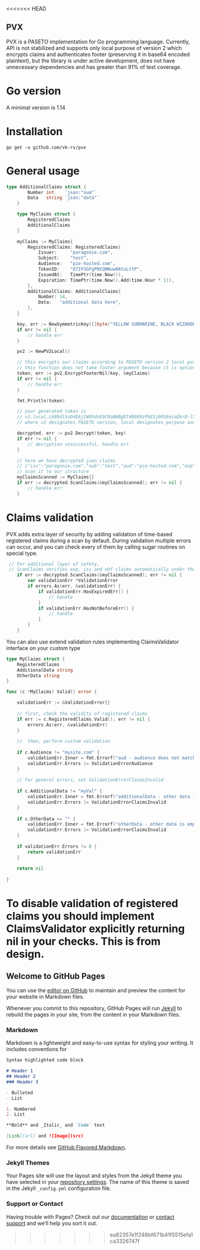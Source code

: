 <<<<<<< HEAD
## PVX

PVX is a PASETO implementation for Go programming language.
Currently, API is not stabilized and supports only local purpose of version 2 which
encrypts claims and authenticates footer (preserving it in base64 encoded plaintext), but the library is under active development, does not have unnecessary dependencies and has greater than 91% of test coverage.

# Go version
A minimal version is 1.14

# Installation 
```
go get -u github.com/vk-rv/pvx
```

# General usage
```go
type AdditionalClaims struct {
		Number int    `json:"num"`
		Data   string `json:"data"`
	}

	type MyClaims struct {
		RegisteredClaims
		AdditionalClaims
	}

	myClaims := MyClaims{
		RegisteredClaims: RegisteredClaims{
			Issuer:     "paragonie.com",
			Subject:    "test",
			Audience:   "pie-hosted.com",
			TokenID:    "87IFSGFgPNtQNNuw0AtuLttP",
			IssuedAt:   TimePtr(time.Now()),
			Expiration: TimePtr(time.Now().Add(time.Hour * 1)),
		},
		AdditionalClaims: AdditionalClaims{
			Number: 14,
			Data:   "additional data here",
		},
	}

	key, err := NewSymmetricKey([]byte("YELLOW SUBMARINE, BLACK WIZARDRY")) // must be 32 bytes
	if err != nil {
		// handle err
	}

	pv2 := NewPV2Local()

	// this encrypts our claims according to PASETO version 2 local purpose algorithm
	// this function does not take footer argument because it is optional in PASETO
	token, err := pv2.EncryptFooterNil(key, &myClaims)
	if err != nil {
		// handle err
	}

	fmt.Println(token)

	// your generated token is
	// v2.local.L688dlSnD4EAjIWOhdnE0CRaNWBgDTdB0X0zPbESj0RS8eiaDkrD-lS2xaNMskbOK0rQyTtZCzkHEZB6sj7sGyjLUtI2TyCUFZim8LLK6TIRRN-yzgc6MQYYWtHPCrHgMnhX50yqhpvH0zA2zgwsLOfYpUrT_YrIaOKZRNg7PC7wH9sSOp7Prz2lM8-Xq2Jdc6bO6i_JBROh0l_jhnAoeQZn6OGjnWGKW5BDmBPmxNL80s87YLNOLYU-2IG7Y0FflKeYOqwIWSlEJaCZbA63D39K7rDppec6IXC_uYeFWrCaqGidqImhSVrTcscxI62aHHj5ohxtk_I6lrZHQQ
	// where v2 designates PASETO version, local designates purpose and the last part is base64-encoded ciphertext among with nonce, so that nobody can't decrypt it without your key

	decrypted, err := pv2.Decrypt(token, key)
	if err != nil {
		// decryption unsuccessful, handle err
	}

	// here we have decrypted json claims
	// {"iss":"paragonie.com","sub":"test","aud":"pie-hosted.com","exp":"2021-01-12T18:35:17.73122+03:00","iat":"2021-01-12T17:35:17.73122+03:00","jti":"87IFSGFgPNtQNNuw0AtuLttP","num":14,"data":"additional data here"}
	// scan it to our structure
	myClaimsScanned := MyClaims{}
	if err := decrypted.ScanClaims(&myClaimsScanned); err != nil {
		// handle err
	}
```

# Claims validation 
PVX adds extra layer of security by adding validation of time-based registered claims during a scan by default.
During validation multiple errors can occur, and you can check every of them by calling sugar routines on special type.
```go
 // For additional layer of safety, 
 // ScanClaims verifies exp, iss and nbf claims automatically under the hood and you can check whether validation error occurred or not
	if err := decrypted.ScanClaims(&myClaimsScanned); err != nil {
		var validationErr *ValidationError
		if errors.As(err, &validationErr) {
			if validationErr.HasExpiredErr() {
				// handle 
			}
			if validationErr.HasNotBeforeErr() {
				// handle 
			}
		}
	}
```

You can also use extend validation rules implementing ClaimsValidator interface on your custom type
```go
type MyClaims struct {
	RegisteredClaims
	AdditionalData string
	OtherData string 
} 

func (c *MyClaims) Valid() error {

	validationErr := &ValidationError{}
	
	// first, check the validity of registered claims
	if err := c.RegisteredClaims.Valid(); err != nil {
		errors.As(err, &validationErr)
	}
	
	//  then, perform custom validation
	
	if c.Audience != "mysite.com" {
		validationErr.Inner = fmt.Errorf("aud - audience does not match: %w", validationErr.Inner)
		validationErr.Errors |= ValidationErrorAudience
	}
	
	// for general errors, set ValidationErrorClaimsInvalid
	
	if c.AdditionalData != "myVal" {
		validationErr.Inner = fmt.Errorf("additionalData - other data is empty: %w", validationErr.Inner)
		validationErr.Errors |= ValidationErrorClaimsInvalid
	}
	
	if c.OtherData == "" {
		validationErr.Inner = fmt.Errorf("otherData - other data is empty: %w", validationErr.Inner)
		validationErr.Errors |= ValidationErrorClaimsInvalid
	}
	
	if validationErr.Errors != 0 {
		return validationErr
	}
	
	return nil 
	
}

```

To disable validation of registered claims you should implement ClaimsValidator explicitly returning nil in your checks.
This is from design. 
=======
## Welcome to GitHub Pages

You can use the [editor on GitHub](https://github.com/vk-rv/pvx/edit/main/docs/index.md) to maintain and preview the content for your website in Markdown files.

Whenever you commit to this repository, GitHub Pages will run [Jekyll](https://jekyllrb.com/) to rebuild the pages in your site, from the content in your Markdown files.

### Markdown

Markdown is a lightweight and easy-to-use syntax for styling your writing. It includes conventions for

```markdown
Syntax highlighted code block

# Header 1
## Header 2
### Header 3

- Bulleted
- List

1. Numbered
2. List

**Bold** and _Italic_ and `Code` text

[Link](url) and ![Image](src)
```

For more details see [GitHub Flavored Markdown](https://guides.github.com/features/mastering-markdown/).

### Jekyll Themes

Your Pages site will use the layout and styles from the Jekyll theme you have selected in your [repository settings](https://github.com/vk-rv/pvx/settings). The name of this theme is saved in the Jekyll `_config.yml` configuration file.

### Support or Contact

Having trouble with Pages? Check out our [documentation](https://docs.github.com/categories/github-pages-basics/) or [contact support](https://github.com/contact) and we’ll help you sort it out.
>>>>>>> ea82357e1f248bf671b41f5515efa1ca3326747f
